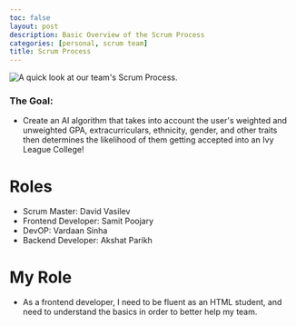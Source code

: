 ```yaml
---
toc: false
layout: post
description: Basic Overview of the Scrum Process
categories: [personal, scrum team]
title: Scrum Process
---
```


![]({{site.baseurl}}/images/diagram1.png "A quick look at our team's Scrum Process.")

### The Goal:
- Create an AI algorithm that takes into account the user's weighted and unweighted GPA, extracurriculars, ethnicity, gender, and other traits then determines the likelihood of them getting accepted into an Ivy League College!


# Roles
- Scrum Master: David Vasilev
- Frontend Developer: Samit Poojary
- DevOP: Vardaan Sinha
- Backend Developer: Akshat Parikh

# My Role
- As a frontend developer, I need to be fluent as an HTML student, and need to understand the basics in order to better help my team.